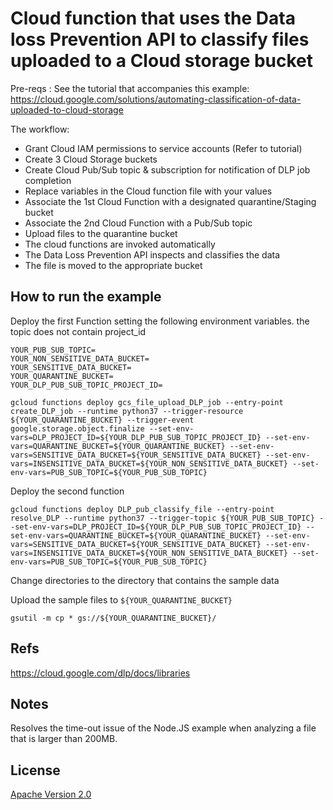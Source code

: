 
# Cloud function that uses the Data loss Prevention API to classify files uploaded to a Cloud storage bucket

Pre-reqs : See the tutorial that accompanies this example:
https://cloud.google.com/solutions/automating-classification-of-data-uploaded-to-cloud-storage

The workflow:

* Grant Cloud IAM permissions to service accounts (Refer to tutorial)
* Create 3 Cloud Storage buckets
* Create Cloud Pub/Sub topic & subscription for notification of DLP job completion
* Replace variables in the Cloud function file with your values
* Associate the 1st Cloud Function with a designated quarantine/Staging bucket
* Associate the 2nd Cloud Function with a Pub/Sub topic
* Upload files to the quarantine bucket
* The cloud functions are invoked automatically
* The Data Loss Prevention API inspects and classifies the data
* The file is moved to the appropriate bucket

## How to run the example

Deploy the first Function setting the following environment variables. the topic does not contain project_id

```
YOUR_PUB_SUB_TOPIC=
YOUR_NON_SENSITIVE_DATA_BUCKET=
YOUR_SENSITIVE_DATA_BUCKET=
YOUR_QUARANTINE_BUCKET=
YOUR_DLP_PUB_SUB_TOPIC_PROJECT_ID=
```

`gcloud functions deploy gcs_file_upload_DLP_job --entry-point create_DLP_job --runtime python37 --trigger-resource ${YOUR_QUARANTINE_BUCKET} --trigger-event google.storage.object.finalize --set-env-vars=DLP_PROJECT_ID=${YOUR_DLP_PUB_SUB_TOPIC_PROJECT_ID} --set-env-vars=QUARANTINE_BUCKET=${YOUR_QUARANTINE_BUCKET} --set-env-vars=SENSITIVE_DATA_BUCKET=${YOUR_SENSITIVE_DATA_BUCKET} --set-env-vars=INSENSITIVE_DATA_BUCKET=${YOUR_NON_SENSITIVE_DATA_BUCKET} --set-env-vars=PUB_SUB_TOPIC=${YOUR_PUB_SUB_TOPIC} `

Deploy the second function

`gcloud functions deploy DLP_pub_classify_file --entry-point resolve_DLP --runtime python37 --trigger-topic ${YOUR_PUB_SUB_TOPIC} --set-env-vars=DLP_PROJECT_ID=${YOUR_DLP_PUB_SUB_TOPIC_PROJECT_ID} --set-env-vars=QUARANTINE_BUCKET=${YOUR_QUARANTINE_BUCKET} --set-env-vars=SENSITIVE_DATA_BUCKET=${YOUR_SENSITIVE_DATA_BUCKET} --set-env-vars=INSENSITIVE_DATA_BUCKET=${YOUR_NON_SENSITIVE_DATA_BUCKET} --set-env-vars=PUB_SUB_TOPIC=${YOUR_PUB_SUB_TOPIC}`

Change directories to the directory that contains the sample data

Upload the sample files to `${YOUR_QUARANTINE_BUCKET}`

`gsutil -m cp * gs://${YOUR_QUARANTINE_BUCKET}/`

## Refs

https://cloud.google.com/dlp/docs/libraries

## Notes

Resolves the time-out issue of the Node.JS example when analyzing a file that is larger than 200MB.

## License

[Apache Version 2.0](http://www.apache.org/licenses/LICENSE-2.0)
